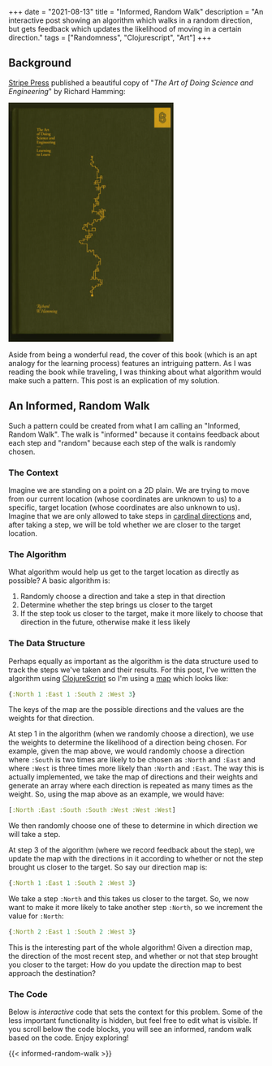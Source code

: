 +++
date = "2021-08-13"
title = "Informed, Random Walk"
description = "An interactive post showing an algorithm which walks in a random direction, but gets feedback which updates the likelihood of moving in a certain direction."
tags = ["Randomness", "Clojurescript", "Art"]
+++

## Background

[Stripe Press](https://press.stripe.com/) published a beautiful copy of "*The Art of Doing Science and Engineering*" by Richard Hamming:

![The cover of the book features an intriguing pattern](/img/learning-to-learn-cover.png)

Aside from being a wonderful read, the cover of this book (which is an apt analogy for the learning process) features an intriguing pattern. As I was reading the book while traveling, I was thinking about what algorithm would make such a pattern. This post is an explication of my solution.

## An Informed, Random Walk

Such a pattern could be created from what I am calling an "Informed, Random Walk". The walk is "informed" because it contains feedback about each step and "random" because each step of the walk is randomly chosen.

### The Context

Imagine we are standing on a point on a 2D plain. We are trying to move from our current location (whose coordinates are unknown to us) to a specific, target location (whose coordinates are also unknown to us). Imagine that we are only allowed to take steps in [cardinal directions](https://en.wikipedia.org/wiki/Cardinal_direction) and, after taking a step, we will be told whether we are closer to the target location.

### The Algorithm

What algorithm would help us get to the target location as directly as possible? A basic algorithm is:

1. Randomly choose a direction and take a step in that direction
2. Determine whether the step brings us closer to the target
3. If the step took us closer to the target, make it more likely to choose that direction in the future, otherwise make it less likely

### The Data Structure

Perhaps equally as important as the algorithm is the data structure used to track the steps we've taken and their results. For this post, I've written the algorithm using [ClojureScript](https://clojurescript.org/) so I'm using a [map](https://cljs.github.io/api/syntax/#map) which looks like:

```clojure
{:North 1 :East 1 :South 2 :West 3}
```

The keys of the map are the possible directions and the values are the weights for that direction.

At step 1 in the algorithm (when we randomly choose a direction), we use the weights to determine the likelihood of a direction being chosen. For example, given the map above, we would randomly choose a direction where `:South` is two times are likely to be chosen as `:North` and `:East` and where `:West` is three times more likely than `:North` and `:East`. The way this is actually implemented, we take the map of directions and their weights and generate an array where each direction is repeated as many times as the weight. So, using the map above as an example, we would have:

```clojure
[:North :East :South :South :West :West :West]
```

We then randomly choose one of these to determine in which direction we will take a step.

At step 3 of the algorithm (where we record feedback about the step), we update the map with the directions in it according to whether or not the step brought us closer to the target. So say our direction map is:

```clojure
{:North 1 :East 1 :South 2 :West 3}
```

We take a step `:North` and this takes us closer to the target. So, we now want to make it more likely to take another step `:North`, so we increment the value for `:North`:

```clojure
{:North 2 :East 1 :South 2 :West 3}
```

This is the interesting part of the whole algorithm! Given a direction map, the direction of the most recent step, and whether or not that step brought you closer to the target: How do you update the direction map to best approach the destination?

### The Code

Below is *interactive* code that sets the context for this problem. Some of the less important functionality is hidden, but feel free to edit what is visible. If you scroll below the code blocks, you will see an informed, random walk based on the code. Enjoy exploring!

{{< informed-random-walk >}}
